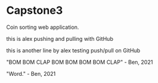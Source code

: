 # Capstone3
Coin sorting web application.

this is alex pushing and pulling with GitHub

this is another line by alex testing push/pull on GitHub

"BOM BOM CLAP BOM BOM BOM BOM CLAP" - Ben, 2021

"Word." - Ben, 2021
